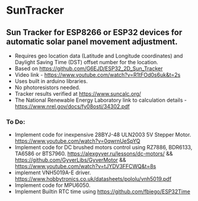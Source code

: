 # SunTracker
## Sun Tracker for ESP8266 or ESP32 devices for automatic solar panel movement adjustment.
 - Requires geo location data (Latitude and Longitude coordinates) and Daylight Saving Time (DST) offset number for the location.
 - Based on https://github.com/G6EJD/ESP32_2D_Sun_Tracker 
 - Video link - https://www.youtube.com/watch?v=R1tFOd0s6uk&t=2s
 - Uses built in arduino libraries.
 - No photoresistors needed.
 - Tracker results verified at https://www.suncalc.org/
 - The National Renewable Energy Laboratory link to calculation details - https://www.nrel.gov/docs/fy08osti/34302.pdf

### To Do:

 - Implement code for inexpensive 28BYJ-48 ULN2003 5V Stepper Motor. https://www.youtube.com/watch?v=0qwrnUeSpYQ
 - Implement code for DC brushed motors control using RZ7886, BDR6133, TA6586 or BTS7960. https://alexgyver.ru/lessons/dc-motors/  && https://github.com/GyverLibs/GyverMotor && https://www.youtube.com/watch?v=tJYDV3FFCWQ&t=8s
 - implement VNH5019A-E driver. https://www.hobbytronics.co.uk/datasheets/pololu/vnh5019.pdf 
 - Implement code for MPU6050.
 - Implement  Builtin RTC time using https://github.com/fbiego/ESP32Time
